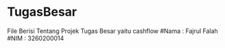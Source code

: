 # TugasBesar
File Berisi Tentang Projek Tugas Besar yaitu cashflow 
#Nama  : Fajrul Falah
#NIM   : 3260200014
